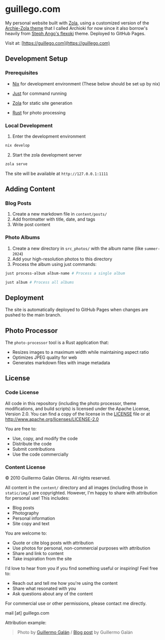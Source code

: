 # guillego.com
My personal website built with [Zola](https://www.getzola.org/), using a customized version of the [Archie-Zola theme](https://github.com/XXXMrG/archie-zola) that I called Archioki for now since it also borrow's heavily from [Steph Ango's flexoki](https://stephango.com/flexoki) theme. Deployed to GitHub Pages.

Visit at: [https://guillego.com](https://guillego.com)

## Development Setup

### Prerequisites
- [Nix](https://nixos.org/) for development environment
(These below should be set up by nix)

- [Just](https://github.com/casey/just) for command running
- [Zola](https://www.getzola.org/) for static site generation
- [Rust](https://www.rust-lang.org/) for photo processing

### Local Development
1. Enter the development environment
```bash
nix develop
```
2. Start the zola development server
```bash
zola serve
```
The site will be available at `http://127.0.0.1:1111`

## Adding Content
### Blog Posts
1. Create a new markdown file in `content/posts/`
2. Add frontmatter with title, date, and tags
3. Write post content

### Photo Albums
1. Create a new directory in `src_photos/` with the album name (like `summer-2024`)
2. Add your high-resolution photos to this directory
3. Process the album using just commands:
```bash
just process-album album-name # Process a single album
```

```bash
just album # Process all albums
```

## Deployment
The site is automatically deployed to GitHub Pages when changes are pushed to the main branch.


## Photo Processor

The `photo-processor` tool is a Rust application that:
- Resizes images to a maximum width while maintaining aspect ratio
- Optimizes JPEG quality for web
- Generates markdown files with image metadata


## License

### Code License
All code in this repository (including the photo processor, theme modifications, and build scripts) is licensed under the Apache License, Version 2.0. You can find a copy of the license in the [LICENSE](LICENSE) file or at http://www.apache.org/licenses/LICENSE-2.0

You are free to:
- Use, copy, and modify the code
- Distribute the code
- Submit contributions
- Use the code commercially

### Content License
© 2010 Guillermo Galán Olleros. All rights reserved.

All content in the `content/` directory and all images (including those in `static/img/`) are copyrighted. However, I'm happy to share with attribution for personal use! This includes:
- Blog posts
- Photography
- Personal information
- Site copy and text

You are welcome to:
- Quote or cite blog posts with attribution
- Use photos for personal, non-commercial purposes with attribution
- Share and link to content
- Take inspiration from the site

I'd love to hear from you if you find something useful or inspiring! Feel free to:
- Reach out and tell me how you're using the content
- Share what resonated with you
- Ask questions about any of the content

For commercial use or other permissions, please contact me directly.

mail [at] guillego.com

Attribution example:
> Photo by [Guillermo Galán](https://guillego.com) / [Blog post](https://guillego.com/posts/example) by Guillermo Galán